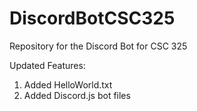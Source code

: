 # DiscordBotCSC325
Repository for the Discord Bot for CSC 325

Updated Features:

1) Added HelloWorld.txt
2) Added Discord.js bot files